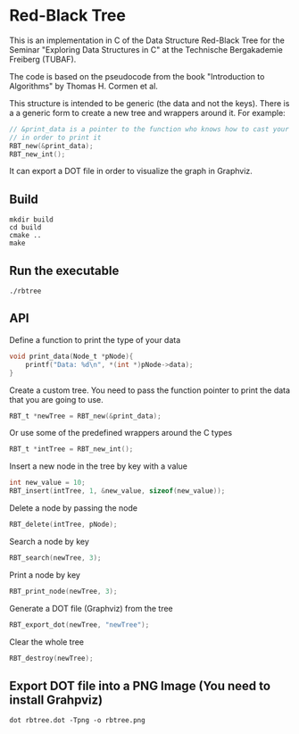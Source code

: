 # Red-Black Tree

This is an implementation in C of the Data Structure Red-Black Tree for the 
Seminar "Exploring Data Structures in C" at the Technische Bergakademie Freiberg
(TUBAF).

The code is based on the pseudocode from the book "Introduction to Algorithms" 
by Thomas H. Cormen et al.

This structure is intended to be generic (the data and not the keys). 
There is a a generic form to create a new tree and wrappers around it.
For example:

```c
// &print_data is a pointer to the function who knows how to cast your data
// in order to print it
RBT_new(&print_data); 
RBT_new_int();
```

It can export a DOT file in order to visualize the graph in Graphviz.

## Build
```
mkdir build
cd build
cmake ..
make
```

## Run the executable
```
./rbtree
```

## API

Define a function to print the type of your data
```c
void print_data(Node_t *pNode){
    printf("Data: %d\n", *(int *)pNode->data);
}
```

Create a custom tree. You need to pass the function pointer to print the data
that you are going to use.
```c
RBT_t *newTree = RBT_new(&print_data);
```

Or use some of the predefined wrappers around the C types
```c
RBT_t *intTree = RBT_new_int();
```

Insert a new node in the tree by key with a value
```c
int new_value = 10;
RBT_insert(intTree, 1, &new_value, sizeof(new_value));
```

Delete a node by passing the node
```c
RBT_delete(intTree, pNode);
```

Search a node by key
```c
RBT_search(newTree, 3);
```

Print a node by key
```c
RBT_print_node(newTree, 3);
```

Generate a DOT file (Graphviz) from the tree
```c
RBT_export_dot(newTree, "newTree");
```

Clear the whole tree
```c
RBT_destroy(newTree);
```

## Export DOT file into a PNG Image (You need to install Grahpviz)

```
dot rbtree.dot -Tpng -o rbtree.png
```